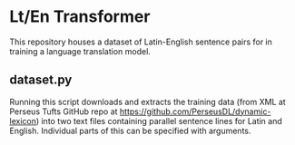 # Lt/En Transformer

This repository houses a dataset of Latin-English sentence pairs for in training a language translation model.

## dataset.py

Running this script downloads and extracts the training data (from XML at Perseus Tufts GitHub repo at https://github.com/PerseusDL/dynamic-lexicon) into two text files containing parallel sentence lines for Latin and English. Individual parts of this can be specified with arguments.